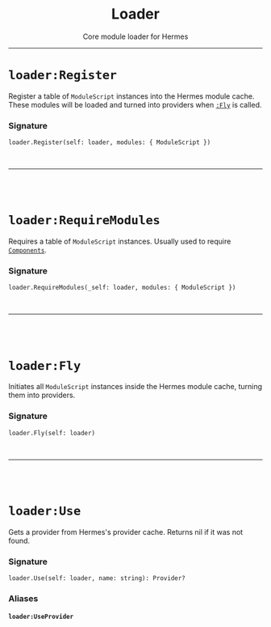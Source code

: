 <div align="center">
<h1>Loader</h1>

Core module loader for Hermes
</div>

<hr>

# `loader:Register`

Register a table of `ModuleScript` instances into the Hermes module cache. 
These modules will be loaded and turned into providers when [`:Fly`](./loader.md#fly) is called.

### Signature

```luau
loader.Register(self: loader, modules: { ModuleScript })
```
<br>
<hr>
<br>
<br>

# `loader:RequireModules`

Requires a table of `ModuleScript` instances. Usually used to require [`Components`](./component.md).


### Signature

```luau
loader.RequireModules(_self: loader, modules: { ModuleScript })
```

<br>
<hr>
<br>
<br>

# `loader:Fly`

Initiates all `ModuleScript` instances inside the Hermes module cache, turning them into providers.


### Signature

```luau
loader.Fly(self: loader)
```

<br>
<hr>
<br>
<br>

# `loader:Use`

Gets a provider from Hermes's provider cache. Returns nil if it was not found.


### Signature

```luau
loader.Use(self: loader, name: string): Provider?
```

### Aliases

#### `loader:UseProvider`

<br>